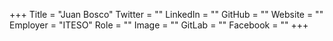 +++
Title = "Juan Bosco"
Twitter = ""
LinkedIn = ""
GitHub = ""
Website = ""
Employer = "ITESO"
Role = ""
Image = ""
GitLab = ""
Facebook = ""
+++
